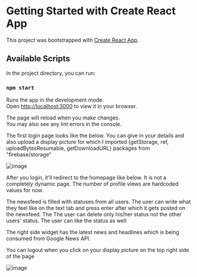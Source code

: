 # Getting Started with Create React App

This project was bootstrapped with [Create React App](https://github.com/facebook/create-react-app).

## Available Scripts

In the project directory, you can run:

### `npm start`

Runs the app in the development mode.\
Open [http://localhost:3000](http://localhost:3000) to view it in your browser.

The page will reload when you make changes.\
You may also see any lint errors in the console.

The first login page looks like the below. You can give in your details and also upload a display picture for which I imported
{getStorage, ref, uploadBytesResumable, getDownloadURL} packages from "firebase/storage"

![image](https://github.com/Sunny1994/linkedin_clone/assets/33688792/971b1525-d14c-4003-8d54-def3d5d35e55)

After you login, it'll redirect to the homepage like below. It is not a completely dynamic page. The number of profile views
are hardcoded values for now.

The newsfeed is filled with statuses from all users. The user can write what they feel like on the text tab and press enter after which it
gets posted on the newsfeed. The The user can delete only his/her status not the other users' status. The user can like the status as well

The right side widget has the latest news and headlines which is being consumed from Google News API. 

You can logout when you click on your display picture on the top right side of the page

![image](https://github.com/Sunny1994/linkedin_clone/assets/33688792/01dc1559-b833-4804-9a3f-f556245867f6)

